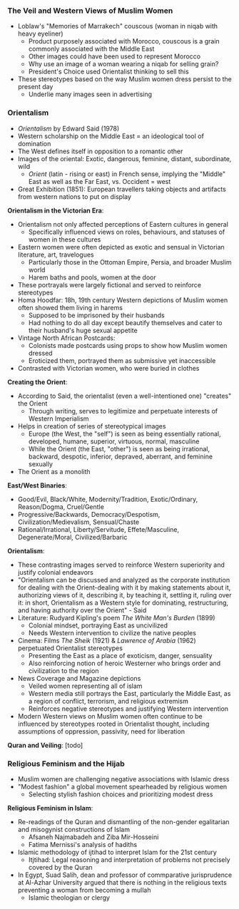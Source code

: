 ### The Veil and Western Views of Muslim Women
 - Loblaw's "Memories of Marrakech" couscous (woman in niqab with heavy eyeliner)
	 - Product purposely associated with Morocco, couscous is a grain commonly associated with the Middle East
	 - Other images could have been used to represent Morocco
	 - Why use an image of a woman wearing a niqab for selling grain?
	 - President's Choice used Orientalist thinking to sell this
 - These stereotypes based on the way Muslim women dress persist to the present day
	 - Underlie many images seen in advertising
### Orientalism
 - *Orientalism* by Edward Said (1978)
 - Western scholarship on the Middle East = an ideological tool of domination
 - The West defines itself in opposition to a romantic other
 - Images of the oriental: Exotic, dangerous, feminine, distant, subordinate, wild
	 - *Orient* (latin - rising or east) in French sense, implying the "Middle" East as well as the Far East, vs. Occident = west
 - Great Exhibition (1851): European travellers taking objects and artifacts from western nations to put on display

**Orientalism in the Victorian Era**:
 - Orientalism not only affected perceptions of Eastern cultures in general
	 - Specifically influenced views on roles, behaviours, and statuses of women in these cultures
 - Eastern women were often depicted as exotic and sensual in Victorian literature, art, travelogues
	 - Particularly those in the Ottoman Empire, Persia, and broader Muslim world
	 - Harem baths and pools, women at the door
 - These portrayals were largely fictional and served to reinforce stereotypes
 - Homa Hoodfar: 18h, 19th century Western depictions of Muslim women often showed them living in harems
	 - Supposed to be imprisoned by their husbands
	 - Had nothing to do all day except beautify themselves and cater to their husband's huge sexual appetite
 - Vintage North African Postcards:
	 - Colonists made postcards using props to show how Muslim women dressed
	 - Eroticized them, portrayed them as submissive yet inaccessible
 - Contrasted with Victorian women, who were buried in clothes

**Creating the Orient**:
 - According to Said, the orientalist (even a well-intentioned one) "creates" the Orient
	 - Through writing, serves to legitimize and perpetuate interests of Western Imperialism
 - Helps in creation of series of stereotypical images
	 - Europe (the West, the "self") is seen as being essentially rational, developed, humane, superior, virtuous, normal, masculine
	 - While the Orient (the East, "other") is seen as being irrational, backward, despotic, inferior, depraved, aberrant, and feminine sexually
 - The Orient as a monolith

**East/West Binaries**:
 - Good/Evil, Black/White, Modernity/Tradition, Exotic/Ordinary, Reason/Dogma, Cruel/Gentle
 - Progressive/Backwards, Democracy/Despotism, Civilization/Medievalism, Sensual/Chaste
 - Rational/Irrational, Liberty/Servitude, Effete/Masculine, Degenerate/Moral, Civilized/Barbaric

**Orientalism**:
 - These contrasting images served to reinforce Western superiority and justify colonial endeavors
 - "Orientalism can be discussed and analyzed as the corporate institution for dealing with the Orient-dealing with it by making statements about it, authorizing views of it, describing it, by teaching it, settling it, ruling over it: in short, Orientalism as a Western style for dominating, restructuring, and having authority over the Orient"  - Said
 - Literature: Rudyard Kipling's poem *The White Man's Burden* (1899)
	 - Colonial mindset, portraying East as uncivilized
	 - Needs Western intervention to civilize the native peoples
 - Cinema: Films *The Sheik* (1921) & *Lawrence of Arabia* (1962) perpetuated Orientalist stereotypes
	 - Presenting the East as a place of exoticism, danger, sensuality
	 - Also reinforcing notion of heroic Westerner who brings order and civilization to the region
 - News Coverage and Magazine depictions
	 - Veiled women representing all of islam
	 - Western media still portrays the East, particularly the Middle East, as a region of conflict, terrorism, and religious extremism
	 - Reinforces negative stereotypes and justifying Western intervention
 - Modern Western views on Muslim women often continue to be influenced by stereotypes rooted in Orientalist thought, including assumptions of oppression, passivity, need for liberation

**Quran and Veiling**:
[todo]

### Religious Feminism and the Hijab
 - Muslim women are challenging negative associations with Islamic dress
 - "Modest fashion" a global movement spearheaded by religious women
	 - Selecting stylish fashion choices and prioritizing modest dress

**Religious Feminism in Islam**:
 - Re-readings of the Quran and dismantling of the non-gender egalitarian and misogynist constructions of Islam
	 - Afsaneh Najmabadeh and Ziba Mir-Hosseini
	 - Fatima Mernissi's analysis of hadiths
 - Islamic methodology of ijtihad to interpret Islam for the 21st century
	 - Itjtihad: Legal reasoning and interpretation of problems not precisely covered by the Quran
 - In Egypt, Suad Salih, dean and professor of commparative jurisprudence at Al-Azhar University argued that there is nothing in the religious texts preventing a woman from becoming a mullah
	 - Islamic theologian or clergy

